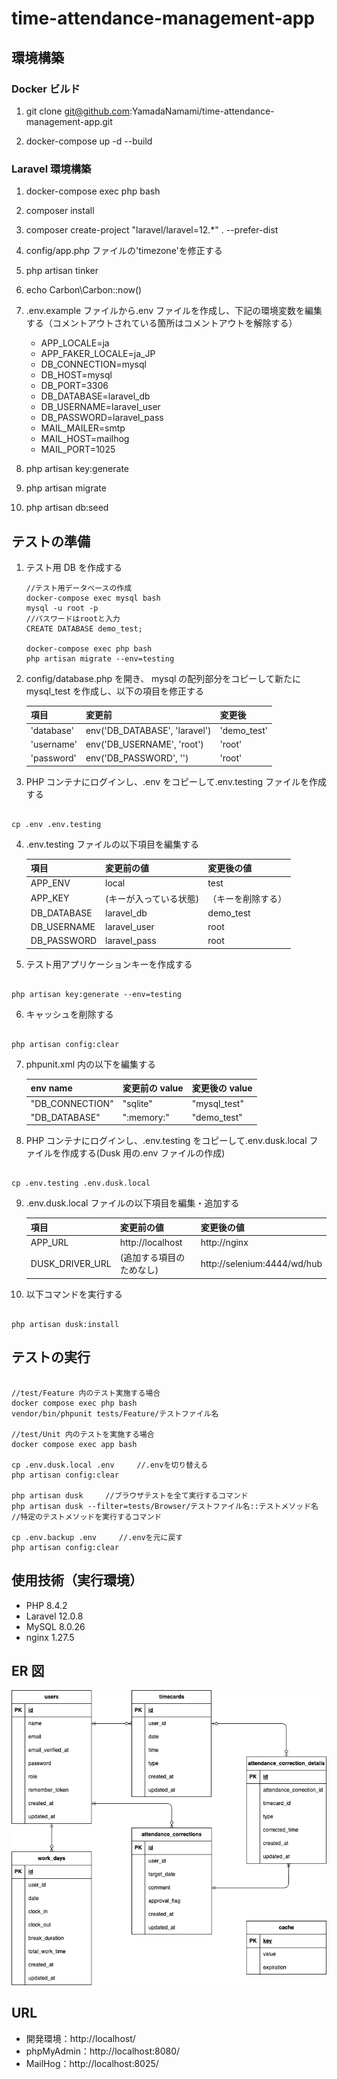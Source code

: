 # time-attendance-management-app

## 環境構築

### Docker ビルド

1. git clone git@github.com:YamadaNamami/time-attendance-management-app.git

2. docker-compose up -d --build

### Laravel 環境構築

1. docker-compose exec php bash

2. composer install

3. composer create-project "laravel/laravel=12.\*" . --prefer-dist

4. config/app.php ファイルの'timezone'を修正する

5. php artisan tinker

6. echo Carbon\Carbon::now()

7. .env.example ファイルから.env ファイルを作成し、下記の環境変数を編集する（コメントアウトされている箇所はコメントアウトを解除する）

   - APP_LOCALE=ja
   - APP_FAKER_LOCALE=ja_JP
   - DB_CONNECTION=mysql
   - DB_HOST=mysql
   - DB_PORT=3306
   - DB_DATABASE=laravel_db
   - DB_USERNAME=laravel_user
   - DB_PASSWORD=laravel_pass
   - MAIL_MAILER=smtp
   - MAIL_HOST=mailhog
   - MAIL_PORT=1025

8. php artisan key:generate

9. php artisan migrate

10. php artisan db:seed

## テストの準備

1. テスト用 DB を作成する

   ```
   //テスト用データベースの作成
   docker-compose exec mysql bash
   mysql -u root -p
   //パスワードはrootと入力
   CREATE DATABASE demo_test;

   docker-compose exec php bash
   php artisan migrate --env=testing
   ```

2. config/database.php を開き、 mysql の配列部分をコピーして新たに mysql_test を作成し、以下の項目を修正する

   | 項目       | 変更前                        | 変更後      |
   | ---------- | ----------------------------- | ----------- |
   | 'database' | env('DB_DATABASE', 'laravel') | 'demo_test' |
   | 'username' | env('DB_USERNAME', 'root')    | 'root'      |
   | 'password' | env('DB_PASSWORD', '')        | 'root'      |

3. PHP コンテナにログインし、.env をコピーして.env.testing ファイルを作成する

```

cp .env .env.testing

```

4. .env.testing ファイルの以下項目を編集する

   | 項目        | 変更前の値             | 変更後の値         |
   | ----------- | ---------------------- | ------------------ |
   | APP_ENV     | local                  | test               |
   | APP_KEY     | (キーが入っている状態) | （キーを削除する） |
   | DB_DATABASE | laravel_db             | demo_test          |
   | DB_USERNAME | laravel_user           | root               |
   | DB_PASSWORD | laravel_pass           | root               |

5. テスト用アプリケーションキーを作成する

```

php artisan key:generate --env=testing

```

6. キャッシュを削除する

```

php artisan config:clear

```

7. phpunit.xml 内の以下を編集する

   | env name        | 変更前の value | 変更後の value |
   | --------------- | -------------- | -------------- |
   | "DB_CONNECTION" | "sqlite"       | "mysql_test"   |
   | "DB_DATABASE"   | ":memory:"     | "demo_test"    |

8. PHP コンテナにログインし、.env.testing をコピーして.env.dusk.local ファイルを作成する(Dusk 用の.env ファイルの作成)

```

cp .env.testing .env.dusk.local

```

9. .env.dusk.local ファイルの以下項目を編集・追加する

   | 項目            | 変更前の値               | 変更後の値                  |
   | --------------- | ------------------------ | --------------------------- |
   | APP_URL         | http://localhost         | http://nginx                |
   | DUSK_DRIVER_URL | (追加する項目のためなし) | http://selenium:4444/wd/hub |

10. 以下コマンドを実行する

```

php artisan dusk:install

```

## テストの実行

```

//test/Feature 内のテスト実施する場合
docker compose exec php bash
vendor/bin/phpunit tests/Feature/テストファイル名

//test/Unit 内のテストを実施する場合
docker compose exec app bash

cp .env.dusk.local .env     //.envを切り替える
php artisan config:clear

php artisan dusk     //ブラウザテストを全て実行するコマンド
php artisan dusk --filter=tests/Browser/テストファイル名::テストメソッド名     //特定のテストメソッドを実行するコマンド

cp .env.backup .env     //.envを元に戻す
php artisan config:clear

```

## 使用技術（実行環境）

- PHP 8.4.2
- Laravel 12.0.8
- MySQL 8.0.26
- nginx 1.27.5

## ER 図

<img src="ER.png">

## URL

- 開発環境：http://localhost/
- phpMyAdmin：http://localhost:8080/
- MailHog：http://localhost:8025/
